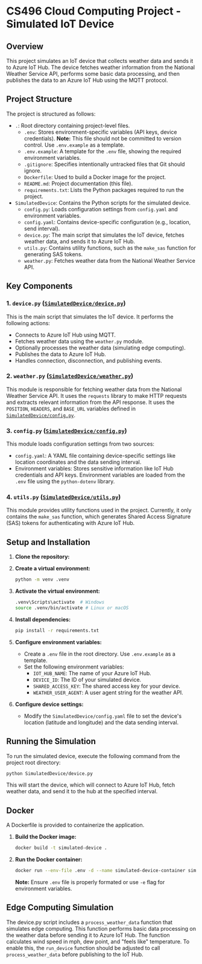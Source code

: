 # CS496 Cloud Computing Project - Simulated IoT Device

## Overview

This project simulates an IoT device that collects weather data and sends it to Azure IoT Hub. The device fetches weather information from the National Weather Service API, performs some basic data processing, and then publishes the data to an Azure IoT Hub using the MQTT protocol.

## Project Structure

The project is structured as follows:

*   `.`: Root directory containing project-level files.
    *   `.env`: Stores environment-specific variables (API keys, device credentials).  **Note:** This file should not be committed to version control.  Use `.env.example` as a template.
    *   `.env.example`:  A template for the `.env` file, showing the required environment variables.
    *   `.gitignore`: Specifies intentionally untracked files that Git should ignore.
    *   `Dockerfile`:  Used to build a Docker image for the project.
    *   `README.md`: Project documentation (this file).
    *   `requirements.txt`: Lists the Python packages required to run the project.
*   `SimulatedDevice`: Contains the Python scripts for the simulated device.
    *   `config.py`: Loads configuration settings from `config.yaml` and environment variables.
    *   `config.yaml`: Contains device-specific configuration (e.g., location, send interval).
    *   `device.py`: The main script that simulates the IoT device, fetches weather data, and sends it to Azure IoT Hub.
    *   `utils.py`: Contains utility functions, such as the `make_sas` function for generating SAS tokens.
    *   `weather.py`: Fetches weather data from the National Weather Service API.

## Key Components

### 1. `device.py` ([`SimulatedDevice/device.py`](SimulatedDevice/device.py))

This is the main script that simulates the IoT device. It performs the following actions:

*   Connects to Azure IoT Hub using MQTT.
*   Fetches weather data using the `weather.py` module.
*   Optionally processes the weather data (simulating edge computing).
*   Publishes the data to Azure IoT Hub.
*   Handles connection, disconnection, and publishing events.

### 2. `weather.py` ([`SimulatedDevice/weather.py`](SimulatedDevice/weather.py))

This module is responsible for fetching weather data from the National Weather Service API. It uses the `requests` library to make HTTP requests and extracts relevant information from the API response.  It uses the `POSITION`, `HEADERS`, and `BASE_URL` variables defined in [`SimulatedDevice/config.py`](SimulatedDevice/config.py).

### 3. `config.py` ([`SimulatedDevice/config.py`](SimulatedDevice/config.py))

This module loads configuration settings from two sources:

*   `config.yaml`:  A YAML file containing device-specific settings like location coordinates and the data sending interval.
*   Environment variables: Stores sensitive information like IoT Hub credentials and API keys.  Environment variables are loaded from the `.env` file using the `python-dotenv` library.

### 4. `utils.py` ([`SimulatedDevice/utils.py`](SimulatedDevice/utils.py))

This module provides utility functions used in the project. Currently, it only contains the `make_sas` function, which generates Shared Access Signature (SAS) tokens for authenticating with Azure IoT Hub.

## Setup and Installation

1.  **Clone the repository:**

2.  **Create a virtual environment:**

    ```bash
    python -m venv .venv
    ```

3.  **Activate the virtual environment:**

    ```bash
    .venv\Scripts\activate  # Windows
    source .venv/bin/activate # Linux or macOS
    ```

4.  **Install dependencies:**

    ```bash
    pip install -r requirements.txt
    ```

5.  **Configure environment variables:**

    *   Create a `.env` file in the root directory.  Use `.env.example` as a template.
    *   Set the following environment variables:
        *   `IOT_HUB_NAME`: The name of your Azure IoT Hub.
        *   `DEVICE_ID`: The ID of your simulated device.
        *   `SHARED_ACCESS_KEY`: The shared access key for your device.
        *   `WEATHER_USER_AGENT`: A user agent string for the weather API.

6.  **Configure device settings:**

    *   Modify the `SimulatedDevice/config.yaml` file to set the device's location (latitude and longitude) and the data sending interval.

## Running the Simulation

To run the simulated device, execute the following command from the project root directory:

```bash
python SimulatedDevice/device.py
```

This will start the device, which will connect to Azure IoT Hub, fetch weather data, and send it to the hub at the specified interval.

## Docker

A Dockerfile is provided to containerize the application.

1.  **Build the Docker image:**

    ```bash
    docker build -t simulated-device .
    ```

2.  **Run the Docker container:**

    ```bash
    docker run --env-file .env -d --name simulated-device-container simulated-device
    ```

    **Note:** Ensure `.env` file is properly formated or use `-e` flag for environment variables.

## Edge Computing Simulation

The device.py script includes a `process_weather_data` function that simulates edge computing. This function performs basic data processing on the weather data before sending it to Azure IoT Hub. The function calculates wind speed in mph, dew point, and "feels like" temperature. To enable this, the `run_device` function should be adjusted to call `process_weather_data` before publishing to the IoT Hub.